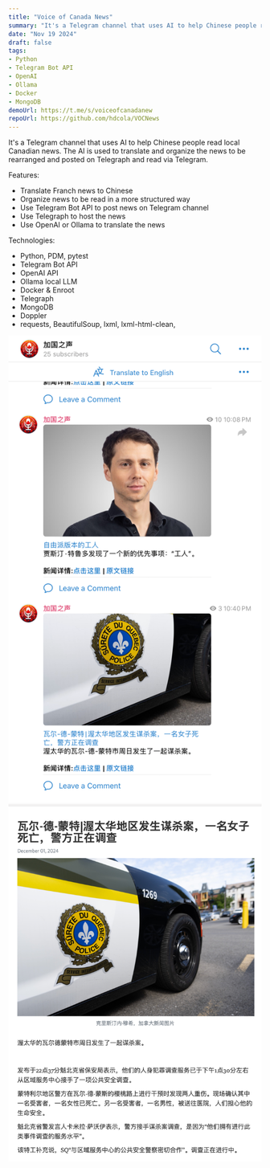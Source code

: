 ```yaml
---
title: "Voice of Canada News"
summary: "It's a Telegram channel that uses AI to help Chinese people read local Canadian news. The AI is used to translate and organize the news to be rearranged and posted on Telegraph and read via Telegram."
date: "Nov 19 2024"
draft: false
tags:
- Python
- Telegram Bot API
- OpenAI
- Ollama
- Docker
- MongoDB
demoUrl: https://t.me/s/voiceofcanadanew
repoUrl: https://github.com/hdcola/VOCNews
---
```


It's a Telegram channel that uses AI to help Chinese people read local Canadian news. The AI is used to translate and organize the news to be rearranged and posted on Telegraph and read via Telegram.

Features:
- Translate Franch news to Chinese
- Organize news to be read in a more structured way
- Use Telegram Bot API to post news on Telegram channel
- Use Telegraph to host the news
- Use OpenAI or Ollama to translate the news

Technologies:
- Python, PDM, pytest
- Telegram Bot API
- OpenAI API
- Ollama local LLM
- Docker & Enroot
- Telegraph
- MongoDB
- Doppler
- requests, BeautifulSoup, lxml, lxml-html-clean,

![Channel](./telegram.png)
![Webpage](./telegraph.png)
```